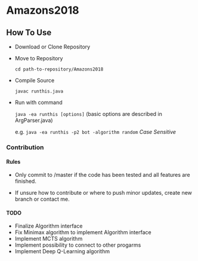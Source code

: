 # Amazons2018

## How To Use

* Download or Clone Repository

* Move to Repository

    `cd path-to-repository/Amazons2018`

* Compile Source

    `javac runthis.java`

* Run with command

    `java -ea runthis [options]` (basic options are described in ArgParser.java)

    e.g. `java -ea runthis -p2 bot -algorithm random` _Case Sensitive_

### Contribution

#### Rules

* Only commit to /master if the code has been tested and all features are finished.

* If unsure how to contribute or where to push minor updates, create new branch or contact me.

#### TODO

* Finalize Algorithm interface
* Fix Minimax algorithm to implement Algorithm interface
* Implement MCTS algorithm
* Implement possibility to connect to other progarms
* Implement Deep Q-Learning algorithm